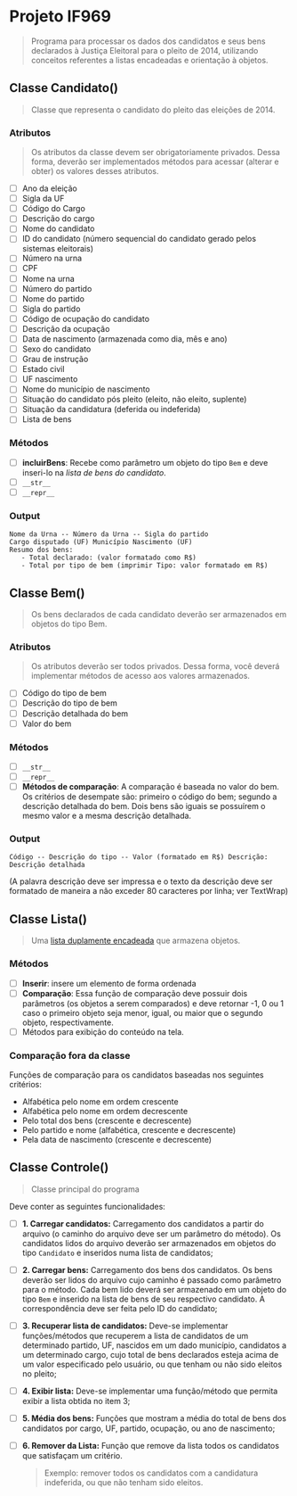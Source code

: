# Projeto IF969
> Programa para processar os dados dos candidatos e seus bens declarados à Justiça Eleitoral para o pleito de 2014, utilizando conceitos 
referentes a listas encadeadas e orientação à objetos.

## Classe Candidato()
> Classe que representa o candidato do pleito das eleições de 2014.

### Atributos
> Os atributos da classe devem ser obrigatoriamente privados. Dessa forma, deverão ser implementados métodos para acessar (alterar e obter)
os valores desses atributos.

- [ ] Ano da eleição
- [ ] Sigla da UF
- [ ] Código do Cargo
- [ ] Descrição do cargo
- [ ] Nome do candidato
- [ ] ID do candidato (número sequencial do candidato gerado pelos sistemas eleitorais)
- [ ] Número na urna
- [ ] CPF
- [ ] Nome na urna
- [ ] Número do partido
- [ ] Nome do partido
- [ ]  Sigla do partido
- [ ] Código de ocupação do candidato
- [ ] Descrição da ocupação
- [ ] Data de nascimento (armazenada como dia, mês e ano)
- [ ] Sexo do candidato
- [ ] Grau de instrução
- [ ] Estado civil
- [ ] UF nascimento
- [ ] Nome do município de nascimento
- [ ] Situação do candidato pós pleito (eleito, não eleito, suplente)
- [ ] Situação da candidatura (deferida ou indeferida)
- [ ] Lista de bens

### Métodos
- [ ] **incluirBens**: Recebe como parâmetro um objeto do tipo ```Bem``` e deve inseri-lo na *lista de bens do candidato*.
- [ ] ```__str__```
- [ ] ```__repr__```

### Output
```
Nome da Urna -- Número da Urna -- Sigla do partido
Cargo disputado (UF) Município Nascimento (UF)
Resumo dos bens:
   - Total declarado: (valor formatado como R$)
   - Total por tipo de bem (imprimir Tipo: valor formatado em R$)
```

## Classe Bem()
> Os bens declarados de cada candidato deverão ser armazenados em objetos do tipo Bem.

### Atributos
> Os atributos deverão ser todos privados. Dessa forma, você deverá implementar métodos de acesso aos valores armazenados.

- [ ] Código do tipo de bem
- [ ] Descrição do tipo de bem
- [ ] Descrição detalhada do bem
- [ ] Valor do bem

### Métodos
- [ ] ```__str__```
- [ ] ```__repr__```
- [ ] **Métodos de comparação**: A comparação é baseada no valor do bem. Os critérios de desempate são: primeiro o código do bem;
segundo a descrição detalhada do bem. Dois bens são iguais se possuírem o mesmo valor e a mesma descrição detalhada.

### Output
```
Código -- Descrição do tipo -- Valor (formatado em R$) Descrição: Descrição detalhada
```

(A palavra descrição deve ser impressa e o texto da descrição deve ser formatado de maneira a não exceder 80 caracteres por linha; ver 
TextWrap)

## Classe Lista()
> Uma [lista duplamente encadeada](https://github.com/pedrosena138/IF969-Algoritmos-e-Estrutura-de-Dados/tree/master/Estruturas-de-Dados#listas) que armazena objetos.

### Métodos
- [ ] **Inserir**: insere um elemento de forma ordenada
- [ ] **Comparação**: Essa função de comparação deve possuir dois parâmetros (os objetos a serem comparados) e deve retornar -1, 0 ou 1 caso o primeiro objeto seja menor, igual, ou maior que o segundo objeto, respectivamente.
- [ ] Métodos para exibição do conteúdo na tela.

### Comparação fora da classe
Funções de comparação para os candidatos baseadas nos seguintes critérios:

- Alfabética pelo nome em ordem crescente
- Alfabética pelo nome em ordem decrescente
- Pelo total dos bens (crescente e decrescente)
- Pelo partido e nome (alfabética, crescente e decrescente)
- Pela data de nascimento (crescente e decrescente)

## Classe Controle()
> Classe principal do programa

Deve conter as seguintes funcionalidades:

- [ ] **1. Carregar candidatos:** Carregamento dos candidatos a partir do arquivo (o caminho do arquivo deve ser um parâmetro do método).
Os candidatos lidos do arquivo deverão ser armazenados em objetos do tipo ```Candidato``` e inseridos numa lista de candidatos;
- [ ] **2. Carregar bens:** Carregamento dos bens dos candidatos. Os bens deverão ser lidos do arquivo cujo caminho é passado como
parâmetro para o método. Cada bem lido deverá ser armazenado em um objeto do tipo ```Bem``` e inserido na lista de bens de seu respectivo
candidato. A correspondência deve ser feita pelo ID do candidato;
- [ ] **3. Recuperar lista de candidatos:** Deve-se implementar funções/métodos que recuperem a lista de candidatos de um determinado
partido, UF, nascidos em um dado município, candidatos a um determinado cargo, cujo total de bens declarados esteja acima de um valor
especificado pelo usuário, ou que tenham ou não sido eleitos no pleito;
- [ ] **4. Exibir lista:** Deve-se implementar uma função/método que permita exibir a lista obtida no item 3;
- [ ] **5. Média dos bens:** Funções que mostram a média do total de bens dos candidatos por cargo, UF, partido, ocupação, ou ano de
nascimento;
- [ ] **6. Remover da Lista:** Função que remove da lista todos os candidatos que satisfaçam um critério.
   > Exemplo: remover todos os candidatos com a candidatura indeferida, ou que não tenham
sido eleitos.

